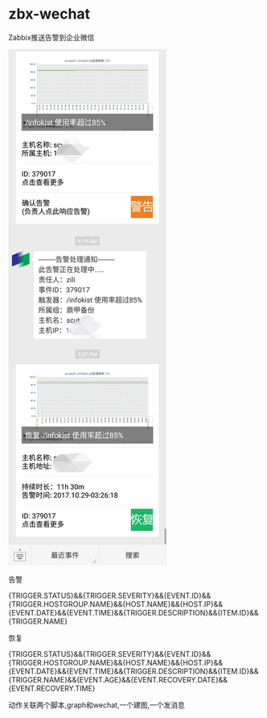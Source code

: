 # zbx-wechat
Zabbix推送告警到企业微信


![](./images/zabbix-wechat.jpg)



告警

{TRIGGER.STATUS}&&{TRIGGER.SEVERITY}&&{EVENT.ID}&&{TRIGGER.HOSTGROUP.NAME}&&{HOST.NAME}&&{HOST.IP}&&{EVENT.DATE}&&{EVENT.TIME}&&{TRIGGER.DESCRIPTION}&&{ITEM.ID}&&{TRIGGER.NAME}

恢复

{TRIGGER.STATUS}&&{TRIGGER.SEVERITY}&&{EVENT.ID}&&{TRIGGER.HOSTGROUP.NAME}&&{HOST.NAME}&&{HOST.IP}&&{EVENT.DATE}&&{EVENT.TIME}&&{TRIGGER.DESCRIPTION}&&{ITEM.ID}&&{TRIGGER.NAME}&&{EVENT.AGE}&&{EVENT.RECOVERY.DATE}&&{EVENT.RECOVERY.TIME}


动作关联两个脚本,graph和wechat,一个建图,一个发消息
